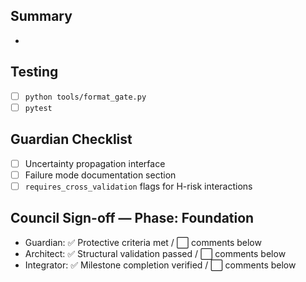 ## Summary
- 

## Testing
- [ ] `python tools/format_gate.py`
- [ ] `pytest`

## Guardian Checklist
- [ ] Uncertainty propagation interface
- [ ] Failure mode documentation section
- [ ] `requires_cross_validation` flags for H-risk interactions

## Council Sign-off — Phase: Foundation
- Guardian: ✅ Protective criteria met / ⬜ comments below
- Architect: ✅ Structural validation passed / ⬜ comments below
- Integrator: ✅ Milestone completion verified / ⬜ comments below
